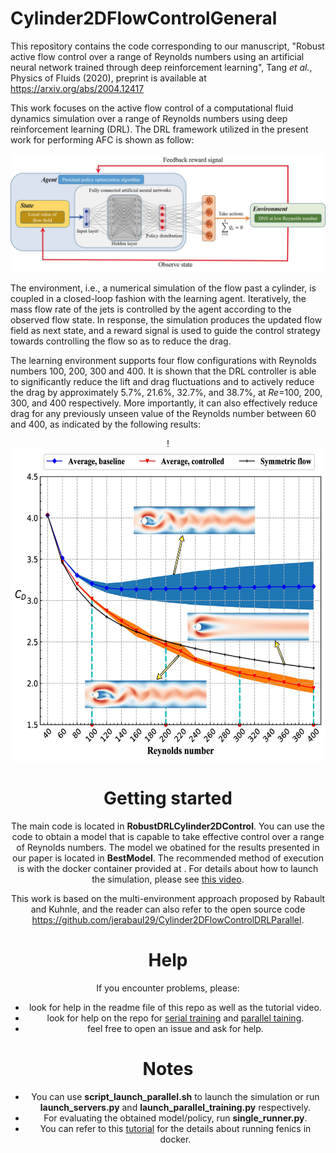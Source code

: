 # Cylinder2DFlowControlGeneral

This repository contains the code corresponding to our manuscript, "Robust
active flow control over a range of Reynolds numbers using an artificial neural
network trained through deep reinforcement learning", Tang *et al.*, Physics of
Fluids (2020), preprint is available at https://arxiv.org/abs/2004.12417

This work focuses on the active flow control of a computational fluid dynamics
simulation over a range of Reynolds numbers using deep reinforcement learning
(DRL). The DRL framework utilized in the present work for performing AFC is
shown as follow:

![DRL framework](./figure/DRLFramework.jpg)

The environment, i.e., a numerical simulation of the flow past a cylinder, is
coupled in a closed-loop fashion with the learning agent. Iteratively, the mass
flow rate of the jets is controlled by the agent according to the observed flow
state. In response, the simulation produces the updated flow field as next
state, and a reward signal is used to guide the control strategy towards
controlling the flow so as to reduce the drag. 

The learning environment supports four flow configurations with Reynolds numbers
100, 200, 300 and 400. It is shown that the DRL controller is able to
significantly reduce the lift and drag fluctuations and to actively reduce the
drag by approximately 5.7%, 21.6%, 32.7%, and 38.7%, at *Re*=100, 200, 300, and
400 respectively. More importantly, it can also effectively reduce drag for any
previously unseen value of the Reynolds number between 60 and 400, as indicated
by the following results:

<center>!<img src="./figure/RobustControl.jpg" width="600px" height="500px"/>

# Getting started

The main code is located in **RobustDRLCylinder2DControl**. You can use the code
to obtain a model that is capable to take effective control over a range of
Reynolds numbers. The model we obatined for the results presented in our paper
is located in **BestModel**. The recommended method of execution is with the
docker container provided at . For details about how to launch the simulation,
please see [this video](https://asciinema.org/a/326357).

This work is based on the multi-environment approach proposed by Rabault and
Kuhnle, and the reader can also refer to the open source code
https://github.com/jerabaul29/Cylinder2DFlowControlDRLParallel.

# Help

If you encounter problems, please:

- look for help in the readme file of this repo as well as the tutorial video.
- look for help on the repo for [serial
  training](https://github.com/jerabaul29/Cylinder2DFlowControlDRL) and
  [parallel
  taining](https://github.com/jerabaul29/Cylinder2DFlowControlDRLParallel).
- feel free to open an issue and ask for help.

# Notes
- You can use **script_launch_parallel.sh** to launch the simulation or run
  **launch_servers.py** and **launch_parallel_training.py** respectively.
- For evaluating the obtained model/policy, run **single_runner.py**.
- You can refer to this [tutorial](https://fenics-containers.readthedocs.io/en/latest/introduction.html#running-fenics-in-docker)
  for the details about running fenics in docker.
